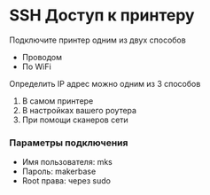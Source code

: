 # SSH Доступ к принтеру

Подключите принтер одним из двух способов

* Проводом
* По WiFi

Определить IP адрес можно одним из 3 способов

1. В самом принтере
2. В настройках вашего роутера
3. При помощи сканеров сети

### Параметры подключения
* Имя пользователя: mks
* Пароль: makerbase
* Root права: через sudo